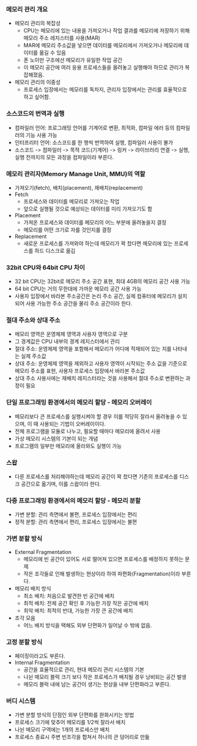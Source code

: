### 메모리 관리 개요
- 메모리 관리의 복잡성
  - CPU는 메모리에 있는 내용을 가져오거나 작업 결과를 메모리에 저장하기 위해 메모리 주소 레지스터를 사용(MAR)
  - MAR에 메모리 주소값을 넣으면 데이터를 메모리에서 가져오거나 메모리에 데이터를 옮길 수 있음
  - 폰 노이만 구조에선 메모리가 유일한 작업 공간
  - 이 메모리 공간에 여러 응용 프로세스들을 올려놓고 실행해야 하므로 관리가 복잡해졌음.
- 메모리 관리의 이중성
  - 프로세스 입장에서는 메모리를 독차지, 관리자 입장에서는 관리를 효율적으로 하고 싶어함.

### 소스코드의 번역과 실행
- 컴파일러 언어: 프로그래밍 언어를 기계어로 변환, 최적화, 컴파일 에러 등의 컴파일러의 기능 사용 가능
- 인터프리터 언어: 소스코드를 한 행씩 번역하여 실행, 컴파일러 사용이 불가
- 소스코드 -> 컴파일러 -> 목적 코드(기계어) -> 링커 -> 라이브러리 연결 -> 실행, 실행 전까지의 모든 과정을 컴파일이라 부른다.

### 메모리 관리자(Memory Manage Unit, MMU)의 역할
- 가져오기(fetch), 배치(placement), 재배치(replacement)
- Fetch
  - 프로세스와 데이터를 메모리로 가져오는 작업
  - 앞으로 실행될 것으로 예상되는 데이터를 미리 가져오기도 함
- Placement
  - 가져온 프로세스와 데이터를 메모리의 어느 부분에 올려놓을지 결정
  - 메모리를 어떤 크기로 자를 것인지를 결정
- Replacement
  - 새로운 프로세스를 가져와야 하는데 메모리가 꽉 찼다면 메모리에 있는 프로세스를 하드 디스크로 옮김

### 32bit CPU와 64bit CPU 차이
- 32 bit CPU는 32bit로 메모리 주소 공간 표현, 최대 4GB의 메모리 공간 사용 가능
- 64 bit CPU는 거의 무한대에 가까운 메모리 공간 사용 가능
- 사용자 입장에서 바라본 주소공간은 논리 주소 공간, 실제 컴퓨터에 메모리가 설치되어 사용 가능한 주소 공간을 물리 주소 공간이라 한다.

### 절대 주소와 상대 주소
- 메모리 영역은 운영체제 영역과 사용자 영역으로 구분
- 그 경계값은 CPU 내부의 경계 레지스터에서 관리
- 절대 주소: 운영체제 영역을 포함해서 메모리가 어디에 적재되어 있는 지를 나타내는 실제 주소값
- 상대 주소: 운영체제 영역을 제외하고 사용자 영역이 시작되는 주소 값을 기준으로 메모리 주소를 표현, 사용자 프로세스 입장에서 바라본 주소값
- 상대 주소 사용사에는 재배치 레지스터라는 것을 사용해서 절대 주소로 변환하는 과정이 필요

### 단일 프로그래밍 환경에서의 메모리 할당 - 메모리 오버레이
- 메모리보다 큰 프로세스를 실행시켜야 할 경우 이를 적당히 잘라서 올려놓을 수 있으며, 이 때 사용되는 기법이 오버레이이다.
- 전체 프로그램을 모듈로 나누고, 필요할 때마다 메모리에 올려서 사용
- 가상 메모리 시스템의 기본이 되는 개념
- 프로그램의 일부만 메모리에 올라와도 실행이 가능

### 스왑
- 다른 프로세스를 처리해야하는데 메모리 공간이 꽉 찼다면 기존의 프로세스를 디스크 공간으로 옮기며, 이를 스왑이라 한다.

### 다중 프로그래밍 환경에서의 메모리 할당 - 메모리 분할
- 가변 분할: 관리 측면에서 불편, 프로세스 입장에서는 편리
- 정적 분할: 관리 측면에서 편리, 프로세스 입장에서는 불편

### 가변 분할 방식
- External Fragmentation
  - 메모리에 빈 공간이 있어도 서로 떨어져 있으면 프로세스를 배정하지 못하는 문제
  - 작은 조각들로 인해 발생하는 현상이라 하여 파편화(Fragmentation)이라 부른다.
- 메모리 배치 방식
  - 최소 배치: 처음으로 발견한 빈 공간에 배치
  - 최적 배치: 전체 공간 확인 후 가능한 가장 작은 공간에 배치
  - 최악 배치: 최적의 반대, 가능한 가장 큰 공간에 배치
- 조각 모음
  - 어느 배치 방식을 택해도 외부 단편화가 일어날 수 밖에 없음. 
### 고정 분할 방식
- 페이징이라고도 부른다.
- Internal Fragmentation
  - 공간을 효율적으로 관리, 현대 메모리 관리 시스템의 기본
  - 나뉜 메모리 블럭 크기 보다 작은 프로세스가 배치될 경우 낭비되는 공간 발생
  - 메모리 블럭 내에 남는 공간이 생기는 현상을 내부 단편화라고 부른다.

### 버디 시스템
- 가변 분할 방식의 단점인 외부 단편화를 완화시키는 방법
- 프로세스 크기에 맞추어 메모리를 1/2씩 잘라서 배치
- 나뉜 메모리 구역에는 1개의 프로세스만 배치
- 프로세스 종료시 주변 빈조각을 합쳐서 하나의 큰 덩어리로 만듦

